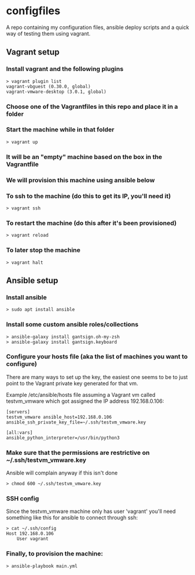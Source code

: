 # configfiles

A repo containing my configuration files, ansible deploy scripts and a quick
way of testing them using vagrant.

## Vagrant setup

### Install vagrant and the following plugins
```
> vagrant plugin list
vagrant-vbguest (0.30.0, global)
vagrant-vmware-desktop (3.0.1, global)
```

### Choose one of the Vagrantfiles in this repo and place it in a folder

### Start the machine while in that folder
```
> vagrant up
```

### It will be an "empty" machine based on the box in the Vagrantfile
### We will provision this machine using ansible below

### To ssh to the machine (do this to get its IP, you'll need it)
```
> vagrant ssh
```

### To restart the machine (do this after it's been provisioned)
```
> vagrant reload
```

### To later stop the machine
```
> vagrant halt
```




## Ansible setup

### Install ansible
```
> sudo apt install ansible
```

### Install some custom ansible roles/collections
```
> ansible-galaxy install gantsign.oh-my-zsh
> ansible-galaxy install gantsign.keyboard
```


### Configure your hosts file (aka the list of machines you want to configure)

There are many ways to set up the key, the easiest one seems to be to just
point to the Vagrant private key generated for that vm.

Example /etc/ansible/hosts file assuming a Vagrant vm called testvm_vmware
which got assigned the IP address 192.168.0.106:

```
[servers]
testvm_vmware ansible_host=192.168.0.106 ansible_ssh_private_key_file=~/.ssh/testvm_vmware.key

[all:vars]
ansible_python_interpreter=/usr/bin/python3
```


### Make sure that the permissions are restrictive on ~/.ssh/testvm_vmware.key

Ansible will complain anyway if this isn't done

```
> chmod 600 ~/.ssh/testvm_vmware.key
```


### SSH config

Since the testvm_vmware machine only has user 'vagrant' you'll need something
like this for ansible to connect through ssh:

```
> cat ~/.ssh/config
Host 192.168.0.106
    User vagrant
```


### Finally, to provision the machine:
```
> ansible-playbook main.yml
```

